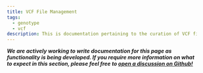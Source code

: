 ```yaml
---
title: VCF File Management
tags:
  - genotype
  - vcf
description: This is documentation pertaining to the curation of VCF files that are managed within TripalCultivate.
---
```


***We are actively working to write documentation for this page as functionality is being developed. If you require more information on what to expect in this section, please feel free to [open a discussion on Github!](https://github.com/orgs/TripalCultivate/discussions)***